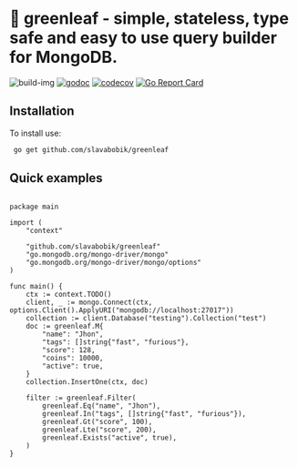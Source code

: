 # 🌱 greenleaf - simple, stateless, type safe and easy to use query builder for MongoDB.

![build-img](https://github.com/slavabobik/greenleaf/actions/workflows/build.yml/badge.svg)
[![godoc](https://godoc.org/github.com/slavabobik/greenleaf?status.png)](https://godoc.org/github.com/slavabobik/greenleaf)
[![codecov](https://codecov.io/gh/slavabobik/greenleaf/branch/master/graph/badge.svg?token=XQ85I8ANL5)](https://codecov.io/gh/slavabobik/greenleaf)
[![Go Report Card](https://goreportcard.com/badge/github.com/slavabobik/greenleaf)](https://goreportcard.com/report/github.com/slavabobik/greenleaf)
    

## Installation
To install use:

```bash
 go get github.com/slavabobik/greenleaf
```   


## Quick examples

```golang

package main

import (
	"context"

	"github.com/slavabobik/greenleaf"
	"go.mongodb.org/mongo-driver/mongo"
	"go.mongodb.org/mongo-driver/mongo/options"
)

func main() {
	ctx := context.TODO()
	client, _ := mongo.Connect(ctx, options.Client().ApplyURI("mongodb://localhost:27017"))
	collection := client.Database("testing").Collection("test")
	doc := greenleaf.M{
		"name": "Jhon", 
		"tags": []string{"fast", "furious"},
		"score": 128,
		"coins": 10000, 
		"active": true,
	}
	collection.InsertOne(ctx, doc)

	filter := greenleaf.Filter(
		greenleaf.Eq("name", "Jhon"),
		greenleaf.In("tags", []string{"fast", "furious"}),
		greenleaf.Gt("score", 100),
		greenleaf.Lte("score", 200),
		greenleaf.Exists("active", true),
	)
}

```
